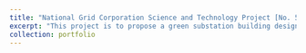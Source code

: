```yaml
---
title: "National Grid Corporation Science and Technology Project [No. 5200-202216099A-1-1-ZN]"
excerpt: "This project is to propose a green substation building design technology system based on the comprehensive benefit analysis of 'technology-green-economy'. Meanwhile, this project is to explore the physical mechanisms and optimal design methods of active hydronic thermal activated building envelope systems through data analysis, CFD, advanced predictive algorithms."
collection: portfolio
---
```

